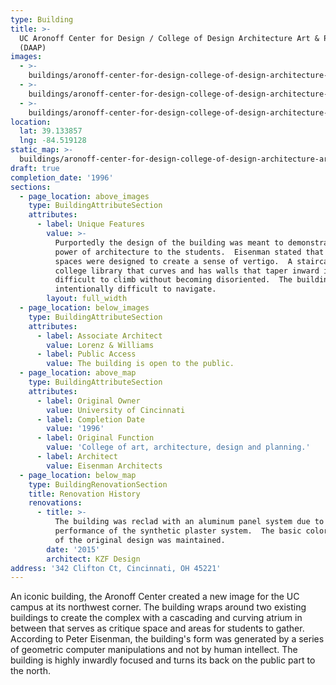 ```yaml
---
type: Building
title: >-
  UC Aronoff Center for Design / College of Design Architecture Art & Planning
  (DAAP)
images:
  - >-
    buildings/aronoff-center-for-design-college-of-design-architecture-art-and-planning-daap/aronoff-center-for-design-college-of-design-architecture-art-and-planning-daap-0_s5oxvh
  - >-
    buildings/aronoff-center-for-design-college-of-design-architecture-art-and-planning-daap/aronoff-center-for-design-college-of-design-architecture-art-and-planning-daap-1_zjuyif
  - >-
    buildings/aronoff-center-for-design-college-of-design-architecture-art-and-planning-daap/aronoff-center-for-design-college-of-design-architecture-art-and-planning-daap-2_r1kvps
location:
  lat: 39.133857
  lng: -84.519128
static_map: >-
  buildings/aronoff-center-for-design-college-of-design-architecture-art-and-planning-daap/static-map_klz0za
draft: true
completion_date: '1996'
sections:
  - page_location: above_images
    type: BuildingAttributeSection
    attributes:
      - label: Unique Features
        value: >-
          Purportedly the design of the building was meant to demonstrate the
          power of architecture to the students.  Eisenman stated that vertical
          spaces were designed to create a sense of vertigo.  A staircase in the
          college library that curves and has walls that taper inward is
          difficult to climb without becoming disoriented.  The building is
          intentionally difficult to navigate.
        layout: full_width
  - page_location: below_images
    type: BuildingAttributeSection
    attributes:
      - label: Associate Architect
        value: Lorenz & Williams
      - label: Public Access
        value: The building is open to the public.
  - page_location: above_map
    type: BuildingAttributeSection
    attributes:
      - label: Original Owner
        value: University of Cincinnati
      - label: Completion Date
        value: '1996'
      - label: Original Function
        value: 'College of art, architecture, design and planning.'
      - label: Architect
        value: Eisenman Architects
  - page_location: below_map
    type: BuildingRenovationSection
    title: Renovation History
    renovations:
      - title: >-
          The building was reclad with an aluminum panel system due to the poor
          performance of the synthetic plaster system.  The basic color coding
          of the original design was maintained.
        date: '2015'
        architect: KZF Design
address: '342 Clifton Ct, Cincinnati, OH 45221'
---
```


An iconic building, the Aronoff Center created a new image for the UC campus at its northwest corner. The building wraps around two existing buildings to create the complex with a cascading and curving atrium in between that serves as critique space and areas for students to gather. According to Peter Eisenman, the building's form was generated by a series of geometric computer manipulations and not by human intellect. The building is highly inwardly focused and turns its back on the public part to the north.
